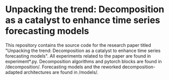 # Unpacking the trend: Decomposition as a catalyst to enhance time series forecasting models

This repository contains the source code for the research paper titled "Unpacking the trend: Decomposition as a catalyst to enhance time series forecasting models". All experiments related to the paper are found in experiment*.py. Decomposition algorithms and pytorch blocks are found in /decomposition/. Forecasting models and the reworked decomposition-adapted architectures are found in /models/.